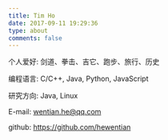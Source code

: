 ```yaml
---
title: Tim Ho
date: 2017-09-11 19:29:36
type: about
comments: false
---
```

个人爱好: 剑道、拳击、吉它、跑步、旅行、历史

编程语言: C/C++, Java, Python, JavaScript

研究方向: Java, Linux

E-mail: wentian.he@qq.com

github: https://github.com/hewentian
